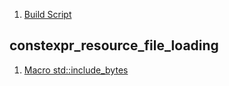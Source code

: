  1. [Build Script](https://doc.rust-lang.org/cargo/reference/build-scripts.html)

## constexpr_resource_file_loading
 1. [Macro std::include_bytes](https://doc.rust-lang.org/std/macro.include_bytes.html)
